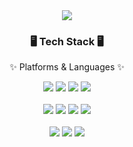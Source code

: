 <div align=center>
	<img src="https://capsule-render.vercel.app/api?type=waving&color=auto&height=200&section=header&text=Hyeonji's%20Github😘&fontSize=90" />
</div>
<div align=center>
	<h3>🖥 Tech Stack 🖥</h3>
  <p>✨ Platforms & Languages ✨</p>
</div>
<div align=center>
  <img src="https://img.shields.io/badge/Java-007396?style=flat&logo=java&logoColor=white">
  <img src="https://img.shields.io/badge/Kotlin-7F52FF?style=flat&logo=Kotlin&logoColor=white">
  <img src="https://img.shields.io/badge/Spring-6DB33F?style=flat&logo=Spring&logoColor=white">
  <img src="https://img.shields.io/badge/Spring Boot-6DB33F?style=flat&logo=Spring Boot&logoColor=white">
  <br>
  <br>
  <img src="https://img.shields.io/badge/GraphQL-E10098?style=flat&logo=graphql&logoColor=white">
  <img src="https://img.shields.io/badge/PostgreSQL-4169E1?style=flat&logo=PostgreSQL&logoColor=white">
  <img src="https://img.shields.io/badge/MySQL-4479A1?style=flat&logo=MySQL&logoColor=white">  
  <img src="https://img.shields.io/badge/Oracle-F80000?style=flat&logo=Oracle&logoColor=white">
  <br>
  <br>
  <img src="https://img.shields.io/badge/AWS-232F3E?style=flat&logo=Amazon AWS&logoColor=white">  
  <img src="https://img.shields.io/badge/Docker-2496ED?style=flat&logo=Docker&logoColor=white">  
  <img src="https://img.shields.io/badge/GitHub-181717?style=flat&logo=GitHub&logoColor=white">
</div>
